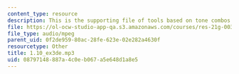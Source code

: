 ```yaml
---
content_type: resource
description: This is the supporting file of tools based on tone combos.
file: https://ol-ocw-studio-app-qa.s3.amazonaws.com/courses/res-21g-003-learning-chinese-a-foundation-course-in-mandarin-spring-2011/08797148887a4c0eb067a5e648d1a8e5_1.10_ex3de.mp3
file_type: audio/mpeg
parent_uid: 0f2de959-80ac-28fe-623e-02e282a4630f
resourcetype: Other
title: 1.10_ex3de.mp3
uid: 08797148-887a-4c0e-b067-a5e648d1a8e5
---
```

